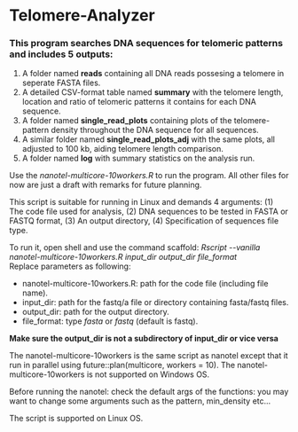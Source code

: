 # Telomere-Analyzer
### This program searches DNA sequences for telomeric patterns and includes 5 outputs:
 1. A folder named **reads** containing all DNA reads possesing a telomere in seperate FASTA files. 
 2. A detailed CSV-format table named **summary** with the telomere length, location and ratio of telomeric patterns it contains for each DNA sequence.
 3. A folder named **single_read_plots** containing plots of the telomere-pattern density throughout the DNA sequence for all sequences.
 4. A similar folder named **single_read_plots_adj** with the same plots, all adjusted to 100 kb, aiding telomere length comparison.
 5. A folder named **log** with summary statistics on the analysis run.
 
Use the *nanotel-multicore-10workers.R* to run the program.
All other files for now are just a draft with remarks for future planning.

This script is suitable for running in Linux and demands 4 arguments: (1) The code file used for analysis, (2) DNA sequences to be tested in FASTA or FASTQ format, (3) An output directory, (4) Specification of sequences file type. 
  
To run it, open shell and use the command scaffold:  *Rscript --vanilla nanotel-multicore-10workers.R input_dir output_dir file_format*  
Replace parameters as following:
- nanotel-multicore-10workers.R: path for the code file (including file name).
- input_dir: path for the fastq/a file or directory containing fasta/fastq files.
- output_dir: path for the output directory.
- file_format: type *fasta* or *fastq* (default is fastq).  

**Make sure the output_dir is not a subdirectory of input_dir or vice versa**


The nanotel-multicore-10workers is the same script as nanotel except that it run in parallel using future::plan(multicore, workers = 10).
The nanotel-multicore-10workers is not supported on Windows OS.

Before running the nanotel: check the default args of the functions: you may want to change some arguments such as the pattern, min_density etc...


 

The script is supported on Linux OS.
